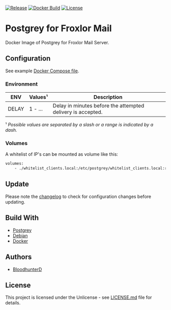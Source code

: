 [![Release](https://img.shields.io/github/v/release/bloodhunterd/froxlor-mail-postgrey-docker?include_prereleases&style=for-the-badge)](https://github.com/bloodhunterd/froxlor-mail-postgrey-docker/releases)
[![Docker Build](https://img.shields.io/docker/cloud/build/bloodhunterd/froxlor-mail-postgrey?style=for-the-badge)](https://hub.docker.com/r/bloodhunterd/froxlor-mail-postgrey)
[![License](https://img.shields.io/github/license/bloodhunterd/froxlor-mail-postgrey-docker?style=for-the-badge)](https://github.com/bloodhunterd/froxlor-mail-postgrey-docker/blob/master/LICENSE)

# Postgrey for Froxlor Mail

Docker Image of Postgrey for Froxlor Mail Server.

## Configuration

See example [Docker Compose file](https://github.com/bloodhunterd/froxlor-mail-postgrey-docker/blob/master/docker-compose.yml).

### Environment

| ENV | Values¹ | Description
|--- |--- |---
| DELAY | 1 - ... | Delay in minutes before the attempted delivery is accepted.

¹ *Possible values are separated by a slash or a range is indicated by a dash.*

### Volumes

A whitelist of IP's can be mounted as volume like this:

```bash
volumes:
    - ./whitelist_clients.local:/etc/postgrey/whitelist_clients.local:ro
```

## Update

Please note the [changelog](https://github.com/bloodhunterd/froxlor-mail-postgrey-docker/blob/master/CHANGELOG.md) to check for configuration changes before updating.

## Build With

* [Postgrey](https://postgrey.schweikert.ch/)
* [Debian](https://www.debian.org/)
* [Docker](https://www.docker.com/)

## Authors

* [BloodhunterD](https://github.com/bloodhunterd)

## License

This project is licensed under the Unlicense - see [LICENSE.md](https://github.com/bloodhunterd/froxlor-mail-postgrey-docker/blob/master/LICENSE) file for details.
